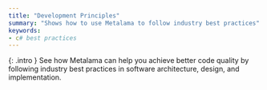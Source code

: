 ```yaml
---
title: "Development Principles"
summary: "Shows how to use Metalama to follow industry best practices"
keywords:
- c# best practices
---
```


{: .intro }
See how Metalama can help you achieve better code quality by following industry best practices in software architecture,
design, and implementation.